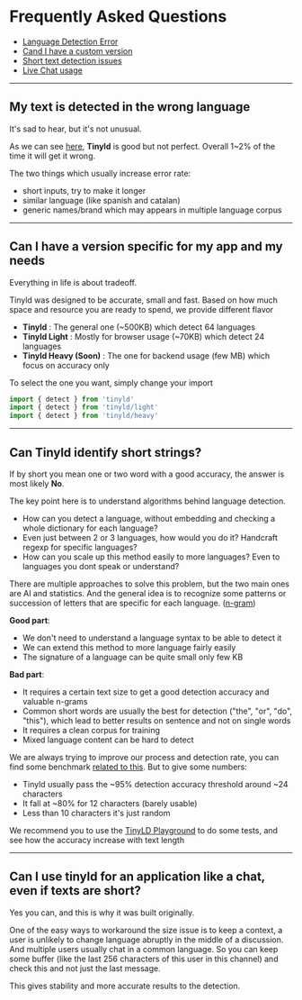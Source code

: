 # Frequently Asked Questions

- [Language Detection Error](#my-text-is-detected-in-the-wrong-language)
- [Cand I have a custom version](#can-i-have-a-version-specific-for-my-app-and-my-needs)
- [Short text detection issues](#can-tinyld-identify-short-strings)
- [Live Chat usage](#can-i-use-tinyld-for-an-application-like-a-chat-even-if-texts-are-short)

---

## My text is detected in the wrong language

It's sad to hear, but it's not unusual.

As we can see [here](https://github.com/komodojp/tinyld/blob/develop/docs/benchmark.md#libraries), **Tinyld** is good but not perfect. Overall 1~2% of the time it will get it wrong.

The two things which usually increase error rate:

- short inputs, try to make it longer
- similar language (like spanish and catalan)
- generic names/brand which may appears in multiple language corpus

---

## Can I have a version specific for my app and my needs

Everything in life is about tradeoff.

Tinyld was designed to be accurate, small and fast.
Based on how much space and resource you are ready to spend, we provide different flavor

- **Tinyld** : The general one (~500KB) which detect 64 languages
- **Tinyld Light** : Mostly for browser usage (~70KB) which detect 24 languages
- **Tinyld Heavy (Soon)** : The one for backend usage (few MB) which focus on accuracy only

To select the one you want, simply change your import

```ts
import { detect } from 'tinyld'
import { detect } from 'tinyld/light'
import { detect } from 'tinyld/heavy'
```

---

## Can Tinyld identify short strings?

If by short you mean one or two word with a good accuracy, the answer is most likely **No**.

The key point here is to understand algorithms behind language detection.

- How can you detect a language, without embedding and checking a whole dictionary for each language?
- Even just between 2 or 3 languages, how would you do it? Handcraft regexp for specific languages?
- How can you scale up this method easily to more languages? Even to languages you dont speak or understand?

There are multiple approaches to solve this problem, but the two main ones are AI and statistics. And the general idea is to recognize some patterns or succession of letters that are specific for each language. ([n-gram](https://en.wikipedia.org/wiki/N-gram))

**Good part**:

- We don't need to understand a language syntax to be able to detect it
- We can extend this method to more language fairly easily
- The signature of a language can be quite small only few KB

**Bad part**:

- It requires a certain text size to get a good detection accuracy and valuable n-grams
- Common short words are usually the best for detection ("the", "or", "do", "this"), which lead to better results on sentence and not on single words
- It requires a clean corpus for training
- Mixed language content can be hard to detect

We are always trying to improve our process and detection rate, you can find some benchmark [related to this](https://github.com/komodojp/tinyld/blob/develop/docs/benchmark.md#accuracy-by-text-length).
But to give some numbers:

- Tinyld usually pass the ~95% detection accuracy threshold around ~24 characters
- It fall at ~80% for 12 characters (barely usable)
- Less than 10 characters it's just random

We recommend you to use the [TinyLD Playground](https://komodojp.github.io/tinyld/) to do some tests, and see how the accuracy increase with text length

---

## Can I use tinyld for an application like a chat, even if texts are short?

Yes you can, and this is why it was built originally.

One of the easy ways to workaround the size issue is to keep a context, a user is unlikely to change language abruptly in the middle of a discussion. And multiple users usually chat in a common language.
So you can keep some buffer (like the last 256 characters of this user in this channel) and check this and not just the last message.

This gives stability and more accurate results to the detection.
